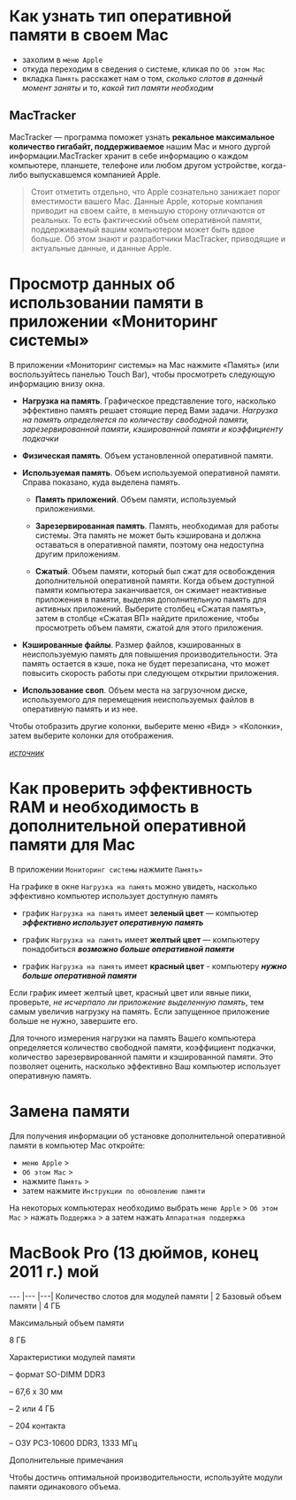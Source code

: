 # Как узнать тип оперативной памяти в своем Mac

- захолим в `меню Apple`
- откуда переходим в сведения о системе, кликая по `Об этом Mac`
- вкладка `Память` расскажет нам о том, *сколько слотов в данный момент заняты* и то, *какой тип памяти необходим*


## MacTracker

MacTracker — программа поможет узнать **рекальное максимальное количество гигабайт, поддерживаемое** нашим Mac и много 
дургой информации.MacTracker хранит в себе информацию о каждом компьютере, планшете, телефоне или любом 
другом устройстве, когда-либо выпускавшемся компанией Apple.
> Стоит отметить отдельно, что Apple сознательно занижает порог вместимости вашего Mac. Данные Apple,
которые компания приводит на своем сайте, в меньшую сторону отличаются от реальных. То есть фактический
объем оперативной памяти, поддерживаемый вашим компьютером может быть вдвое больше. Об этом знают
и разработчики MacTracker, приводящие и актуальные данные, и данные Apple.


# Просмотр данных об использовании памяти в приложении «Мониторинг системы» 

В приложении «Мониторинг системы»  на Mac нажмите «Память» (или воспользуйтесь панелью Touch Bar), чтобы просмотреть следующую информацию внизу окна.

- **Нагрузка на память**. Графическое представление того, насколько эффективно память решает стоящие перед Вами задачи.
*Нагрузка на память определяется по количеству свободной памяти, зарезервированной памяти, кэшированной памяти и коэффициенту подкачки*

- **Физическая память**. Объем установленной оперативной памяти.

- **Используемая память**. Объем используемой оперативной памяти. Справа показано, куда выделена память.

  - **Память приложений**. Объем памяти, используемый приложениями.

  - **Зарезервированная память**. Память, необходимая для работы системы. Эта память не может быть кэширована и должна оставаться в оперативной памяти, поэтому она недоступна другим приложениям.

  - **Сжатый**. Объем памяти, который был сжат для освобождения дополнительной оперативной памяти.
Когда объем доступной памяти компьютера заканчивается, он сжимает неактивные приложения в памяти, выделяя дополнительную память для активных приложений. Выберите столбец «Сжатая память», затем в столбце «Сжатая ВП» найдите приложение, чтобы просмотреть объем памяти, сжатой для этого приложения.

- **Кэшированные файлы**. Размер файлов, кэшированных в неиспользуемую память для повышения производительности.
Эта память остается в кэше, пока не будет перезаписана, что может повысить скорость работы при следующем открытии приложения.

- **Использование своп**. Объем места на загрузочном диске, используемого для перемещения неиспользуемых файлов в оперативную память и из нее.

Чтобы отобразить другие колонки, выберите меню «Вид» > «Колонки», затем выберите колонки для отображения.

[*источник*](https://support.apple.com/ru-ru/guide/activity-monitor/actmntr1004/mac)


# Как проверить эффективность RAM и необходимость в дополнительной оперативной памяти для Mac

В приложении `Мониторинг системы`  нажмите `Память»`

На графике в окне `Нагрузка на память` можно увидеть, насколько эффективно компьютер использует доступную память

- график `Нагрузка на память` имеет **зеленый цвет** — компьютер ***эффективно использует оперативную память***

- график `Нагрузка на память` имеет **желтый цвет** — компьютеру понадобиться ***возможно больше оперативной памяти***

- график `Нагрузка на память` имеет **красный цвет** - компьютеру ***нужно больше оперативной памяти***

Если график имеет желтый цвет, красный цвет или явные пики, проверьте, *не исчерпало ли приложение выделенную память*, 
тем самым увеличив нагрузку на память. Если запущенное приложение больше не нужно, завершите его.

Для точного измерения нагрузки на память Вашего компьютера определяется количество свободной памяти, коэффициент подкачки, 
количество зарезервированной памяти и кэшированной памяти. Это позволяет оценить, насколько эффективно Ваш компьютер 
использует оперативную память.

# Замена памяти

Для получения информации об установке дополнительной оперативной памяти в компьютер Mac откройте: 
- `меню Apple` > 
- `Об этом Mac` >
- нажмите `Память` >
- затем нажмите `Инструкции по обновлению памяти`

На некоторых компьютерах необходимо выбрать `меню Apple` > `Об этом Mac` > нажать `Поддержка` > а затем нажать `Аппаратная поддержка`


# MacBook Pro (13 дюймов, конец 2011 г.) мой


--- |--- |---|
Количество слотов для модулей памяти | 2
Базовый объем памяти | 4 ГБ

Максимальный объем памяти
	

8 ГБ

Характеристики модулей памяти
	

– формат SO-DIMM DDR3

– 67,6 x 30 мм

– 2 или 4 ГБ

– 204 контакта

– ОЗУ PC3-10600 DDR3, 1333 МГц

Дополнительные примечания
	

Чтобы достичь оптимальной производительности, используйте модули памяти одинакового объема.
